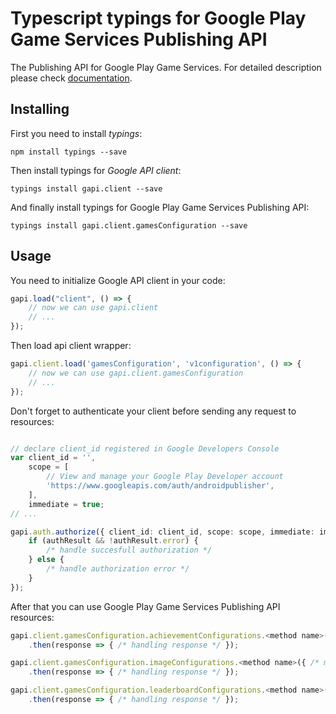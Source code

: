 # Typescript typings for Google Play Game Services Publishing API
The Publishing API for Google Play Game Services.
For detailed description please check [documentation](https://developers.google.com/games/services).

## Installing

First you need to install *typings*:
```
npm install typings --save 
```

Then install typings for *Google API client*:
```
typings install gapi.client --save 
```

And finally install typings for Google Play Game Services Publishing API:
```
typings install gapi.client.gamesConfiguration --save 
```

## Usage

You need to initialize Google API client in your code:
```typescript
gapi.load("client", () => { 
    // now we can use gapi.client
    // ... 
});
```

Then load api client wrapper:
```typescript
gapi.client.load('gamesConfiguration', 'v1configuration', () => {
    // now we can use gapi.client.gamesConfiguration
    // ... 
});
```

Don't forget to authenticate your client before sending any request to resources:
```typescript

// declare client_id registered in Google Developers Console
var client_id = '',
    scope = [     
        // View and manage your Google Play Developer account
        'https://www.googleapis.com/auth/androidpublisher',
    ],
    immediate = true;
// ...

gapi.auth.authorize({ client_id: client_id, scope: scope, immediate: immediate }, authResult => {
    if (authResult && !authResult.error) {
        /* handle succesfull authorization */
    } else {
        /* handle authorization error */
    }
});            
```

After that you can use Google Play Game Services Publishing API resources:

```typescript
gapi.client.gamesConfiguration.achievementConfigurations.<method name>({ /* method parameters */ })
    .then(response => { /* handling response */ });

gapi.client.gamesConfiguration.imageConfigurations.<method name>({ /* method parameters */ })
    .then(response => { /* handling response */ });

gapi.client.gamesConfiguration.leaderboardConfigurations.<method name>({ /* method parameters */ })
    .then(response => { /* handling response */ });
```